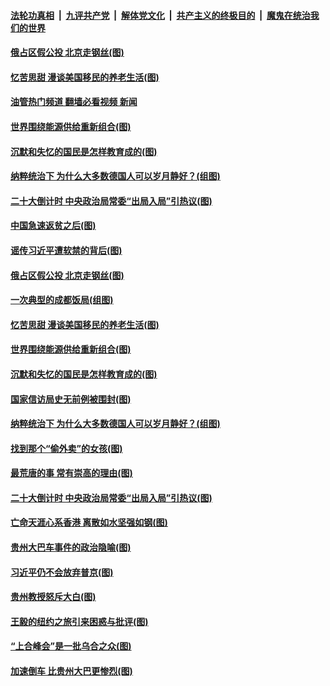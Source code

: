 ####  [法轮功真相](../../../../basic/blob/master/README.md?t=09291431) &nbsp;|&nbsp; [九评共产党](../../../../9ping.md/blob/master/README.md?t=09291431) &nbsp;|&nbsp; [解体党文化](../../../../jtdwh.md/blob/master/README.md?t=09291431)  &nbsp;|&nbsp; [共产主义的终极目的](../../../../gczydzjmd.md/blob/master/README.md?t=09291431) &nbsp;|&nbsp; [魔鬼在统治我们的世界](../../../../mgztzwmdsj.md/blob/master/README.md?t=09291431) 

#### [俄占区假公投 北京走钢丝(图)](../pages/p4/1017845.md?t=09291431) 

#### [忆苦思甜 漫谈美国移民的养老生活(图)](../pages/p4/1017764.md?t=09291431) 

#### [油管热门频道 翻墙必看视频 新闻](http://209.250.226.216:81/youtube.html?09291431)

#### [世界围绕能源供给重新组合(图)](../pages/p4/1017753.md?t=09291431) 

#### [沉默和失忆的国民是怎样教育成的(图)](../pages/p4/1017754.md?t=09291431) 

#### [纳粹统治下 为什么大多数德国人可以岁月静好？(组图)](../pages/p4/1017752.md?t=09291431) 

#### [二十大倒计时 中央政治局常委“出局入局”引热议(图)](../pages/p4/1017669.md?t=09291431) 

#### [中国急速返贫之后(图)](../pages/p4/1017854.md?t=09291431) 

#### [谣传习近平遭软禁的背后(图)](../pages/p4/1017846.md?t=09291431) 

#### [俄占区假公投 北京走钢丝(图)](../pages/p4/1017845.md?t=09291431) 

#### [一次典型的成都饭局(组图)](../pages/p4/1017838.md?t=09291431) 

#### [忆苦思甜 漫谈美国移民的养老生活(图)](../pages/p4/1017764.md?t=09291431) 

#### [世界围绕能源供给重新组合(图)](../pages/p4/1017753.md?t=09291431) 

#### [沉默和失忆的国民是怎样教育成的(图)](../pages/p4/1017754.md?t=09291431) 

#### [国家信访局史无前例被围封(图)](../pages/p4/1017758.md?t=09291431) 

#### [纳粹统治下 为什么大多数德国人可以岁月静好？(组图)](../pages/p4/1017752.md?t=09291431) 

#### [找到那个“偷外卖”的女孩(图)](../pages/p4/1017671.md?t=09291431) 

#### [最荒唐的事 常有崇高的理由(图)](../pages/p4/1017670.md?t=09291431) 

#### [二十大倒计时 中央政治局常委“出局入局”引热议(图)](../pages/p4/1017669.md?t=09291431) 

#### [亡命天涯心系香港 离散如水坚强如钢(图)](../pages/p4/1017667.md?t=09291431) 

#### [贵州大巴车事件的政治隐喻(图)](../pages/p4/1017665.md?t=09291431) 

#### [习近平仍不会放弃普京(图)](../pages/p4/1017569.md?t=09291431) 

#### [贵州教授怒斥大白(图)](../pages/p4/1017568.md?t=09291431) 

#### [王毅的纽约之旅引来困惑与批评(图)](../pages/p4/1017567.md?t=09291431) 

#### [“上合峰会”是一批乌合之众(图)](../pages/p4/1017565.md?t=09291431) 


#### [加速倒车 比贵州大巴更惨烈(图)](../pages/p4/1017482.md?t=09291431) 

<img src='http://gfw-breaker.win/goodnews/indexes/p4.md' width='0px' height='0px'/>
